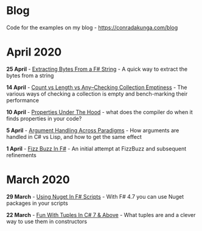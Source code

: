 # Blog
Code for the examples on my blog - https://conradakunga.com/blog


# April 2020
**25 April** - [Extracting Bytes From a F# String](https://www.conradakunga.com/blog/2020/04/25/extracting-bytes-from-a-f-string/) - A quick way to extract the bytes from a string

**14 April** - [Count vs Length vs Any–Checking Collection Emptiness](https://www.conradakunga.com/blog/2020/04/14/count-vs-length-vs-any-checking-collection-emptiness/) - The various ways of checking a collection is empty and bench-marking their performance

**10 April** - [Properties Under The Hood](https://www.conradakunga.com/blog/2020/04/10/properties-under-the-hood/) - what does the compiler do when it finds properties in your code?

**5 April** - [Argument Handling Across Paradigms](https://www.conradakunga.com/blog/2020/04/05/arguments-handling-across-paradigms/) - How arguments are handled in C# vs Lisp, and how to get the same effect

**1 April** - [Fizz Buzz In F#](https://www.conradakunga.com/blog/2020/04/01/fizzbuzz-in-f/) - An initial attempt at FizzBuzz and subsequent refinements

# March 2020
**29 March** - [Using Nuget In F# Scripts](https://www.conradakunga.com/blog/2020/03/29/using-nuget-in-f-scripts/) - With F# 4.7 you can use Nuget packages in your scripts

**22 March** - [Fun With Tuples In C# 7 & Above](https://www.conradakunga.com/blog/2020/03/21/fun-with-tuples-in-c-7-above-2/) - What tuples are and a clever way to use them in constructors
